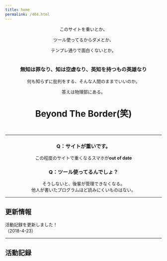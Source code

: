 ```yaml
---
title: home
permalink: /404.html
---
```

<!--
[<img src="https://github.com/goodroot/hugo-classic/raw/master/images/partywizard.gif" style="max-width:15%;min-width:40px;float:right;" alt="Github repo" />](https://github.com/goodroot/hugo-classic)
-->
<div style="text-align: center;">
このサイトを重いとか、  

ツール使ってるからダメとか、  

テンプレ通りで面白くないとか。
<br><br>
### 無知は罪なり、知は空虚なり、英知を持つもの英雄なり

何も知らずに批判をする、そんな人間のままでいいのか。  

答えは物理部にある。

# Beyond The Border(笑)
<br>
<hr/>

### Q：サイトが重いです。  
この程度のサイトで重くなるスマホが**out of date**

### Q：ツール使ってるんでしょ？  
そうしないと、後輩が管理できなくなる。  
他人が書いたプログラムほど読みにくいものはない。
</div>
<hr/>

## 更新情報

活動記録を更新しました！  
（2018-4-23）

<hr/>

## 活動記録
